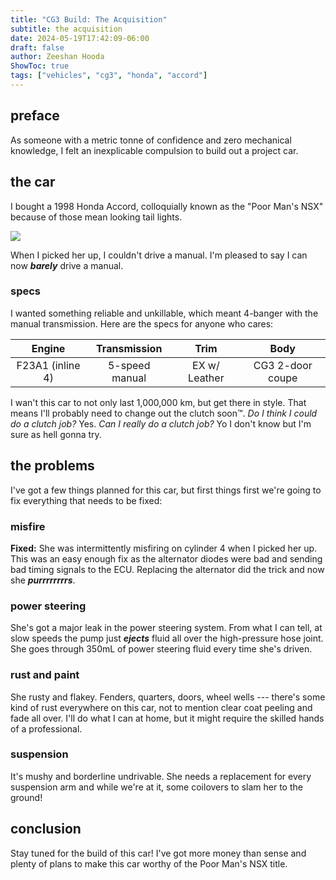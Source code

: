 ```yaml
---
title: "CG3 Build: The Acquisition"
subtitle: the acquisition
date: 2024-05-19T17:42:09-06:00
draft: false
author: Zeeshan Hooda
ShowToc: true
tags: ["vehicles", "cg3", "honda", "accord"]
---
```


## preface

As someone with a metric tonne of confidence and zero mechanical knowledge, I felt an inexplicable compulsion to build out a project car.

## the car

I bought a 1998 Honda Accord, colloquially known as the "Poor Man's NSX" because of those mean looking tail lights.

![](/media/upload/cg3/p1-ad-photo.jpg)

When I picked her up, I couldn't drive a manual. I'm pleased to say I can now *__barely__* drive a manual. 

### specs

I wanted something reliable and unkillable, which meant 4-banger with the manual transmission. Here are the specs for anyone who cares:

| Engine           | Transmission   | Trim          | Body             |
|:----------------:|:--------------:|:-------------:|:----------------:|
| F23A1 (inline 4) | 5-speed manual | EX w/ Leather | CG3 2-door coupe |

I wan't this car to not only last 1,000,000 km, but get there in style. That means I'll probably need to change out the clutch soon™. *Do I think I could do a clutch job?* Yes. *Can I really do a clutch job?* Yo I don't know but I'm sure as hell gonna try.

## the problems

I've got a few things planned for this car, but first things first we're going to fix everything that needs to be fixed:

### misfire

**Fixed:** She was intermittently misfiring on cylinder 4 when I picked her up. This was an easy enough fix as the alternator diodes were bad and sending bad timing signals to the ECU. Replacing the alternator did the trick and now she **_purrrrrrrrs_**.

### power steering

She's got a major leak in the power steering system. From what I can tell, at slow speeds the pump just *__ejects__* fluid all over the high-pressure hose joint. She goes through 350mL of power steering fluid every time she's driven.

### rust and paint

She rusty and flakey. Fenders, quarters, doors, wheel wells --- there's some kind of rust everywhere on this car, not to mention clear coat peeling and fade all over. I'll do what I can at home, but it might require the skilled hands of a professional.

### suspension

It's mushy and borderline undrivable. She needs a replacement for every suspension arm and while we're at it, some coilovers to slam her to the ground!

## conclusion

Stay tuned for the build of this car! I've got more money than sense and plenty of plans to make this car worthy of the Poor Man's NSX title.
